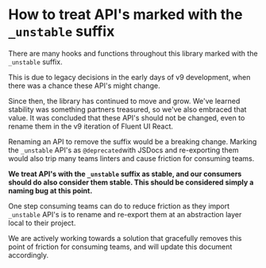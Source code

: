 # How to treat API's marked with the `_unstable` suffix

There are many hooks and functions throughout this library marked with the `_unstable` suffix.

This is due to legacy decisions in the early days of v9 development, when there was a chance these API's might change.

Since then, the library has continued to move and grow. We've learned stability was something partners treasured, so we've also embraced that value. It was concluded that these API's should not be changed, even to rename them in the v9 iteration of Fluent UI React.

Renaming an API to remove the suffix would be a breaking change. Marking the `_unstable` API's as `@deprecated`with JSDocs and re-exporting them would also trip many teams linters and cause friction for consuming teams.

**We treat API's with the `_unstable` suffix as stable, and our consumers should do also consider them stable. This should be considered simply a naming bug at this point.**

One step consuming teams can do to reduce friction as they import `_unstable` API's is to rename and re-export them at an abstraction layer local to their project.

We are actively working towards a solution that gracefully removes this point of friction for consuming teams, and will update this document accordingly.
